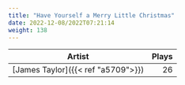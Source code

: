 ```yaml
---
title: "Have Yourself a Merry Little Christmas"
date: 2022-12-08/2022T07:21:14
weight: 138
---
```




 Artist | Plays 
----- | -----:
[James Taylor]({{< ref "a5709">}}) | 26
